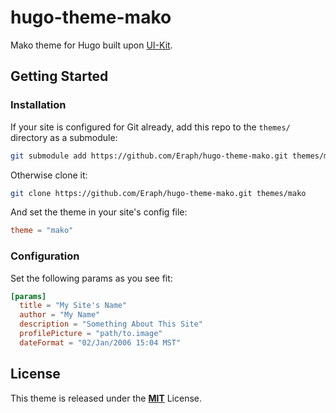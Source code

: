 # hugo-theme-mako
Mako theme for Hugo built upon [UI-Kit](https://getuikit.com).

## Getting Started

### Installation
If your site is configured for Git already, add this repo to the `themes/` directory as a submodule:

``` bash
git submodule add https://github.com/Eraph/hugo-theme-mako.git themes/mako
```

Otherwise clone it:

``` bash
git clone https://github.com/Eraph/hugo-theme-mako.git themes/mako
```

And set the theme in your site's config file:

``` toml
theme = "mako"
```

### Configuration

Set the following params as you see fit:

``` toml
[params]
  title = "My Site's Name"
  author = "My Name"
  description = "Something About This Site"
  profilePicture = "path/to.image"
  dateFormat = "02/Jan/2006 15:04 MST"
```

## License

This theme is released under the [**MIT**](/LICENSE) License.